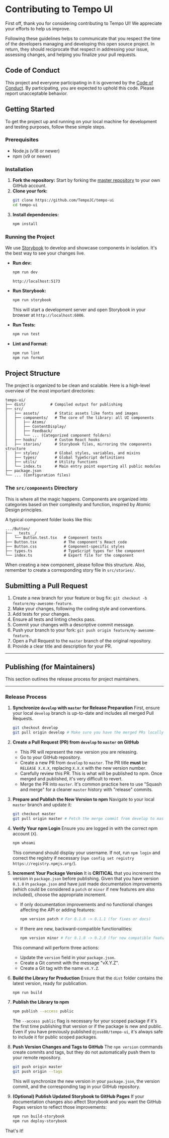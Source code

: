 # Contributing to Tempo UI

First off, thank you for considering contributing to Tempo UI! We appreciate your efforts to help us improve.

Following these guidelines helps to communicate that you respect the time of the developers managing and developing this open source project. In return, they should reciprocate that respect in addressing your issue, assessing changes, and helping you finalize your pull requests.

## Code of Conduct

This project and everyone participating in it is governed by the [Code of Conduct](CODE_OF_CONDUCT.md). By participating, you are expected to uphold this code. Please report unacceptable behavior.

## Getting Started

To get the project up and running on your local machine for development and testing purposes, follow these simple steps.

### Prerequisites

- Node.js (v18 or newer)
- npm (v9 or newer)

### Installation

1.  **Fork the repository:** Start by forking the [master repository](https://github.com/TempoJC/tempo-ui) to your own GitHub account.
2.  **Clone your fork:**
    ```bash
    git clone https://github.com/TempoJC/tempo-ui
    cd tempo-ui
    ```
3.  **Install dependencies:**
    ```bash
    npm install
    ```

### Running the Project

We use [Storybook](https://storybook.js.org/) to develop and showcase components in isolation. It's the best way to see your changes live.

- **Run dev:**

  ```bash
  npm run dev
  ```

  `http://localhost:5173`

- **Run Storybook:**

  ```bash
  npm run storybook
  ```

  This will start a development server and open Storybook in your browser at `http://localhost:6006`.

- **Run Tests:**

  ```bash
  npm run test
  ```

- **Lint and Format:**
  ```bash
  npm run lint
  npm run format
  ```

## Project Structure

The project is organized to be clean and scalable. Here is a high-level overview of the most important directories:

```
tempo-ui/
├── dist/           # Compiled output for publishing
├── src/
│   ├── assets/       # Static assets like fonts and images
│   ├── components/   # The core of the library: all UI components
│   │   ├── Atoms/
│   │   ├── ContentDisplay/
│   │   ├── Feedback/
│   │   └── ... (Categorized component folders)
│   ├── hooks/        # Custom React hooks
│   ├── stories/      # Storybook files, mirroring the components structure
│   ├── styles/       # Global styles, variables, and mixins
│   ├── types/        # Global TypeScript definitions
│   ├── utils/        # Utility functions
│   └── index.ts      # Main entry point exporting all public modules
├── package.json
└── ... (Configuration files)
```

### The `src/components` Directory

This is where all the magic happens. Components are organized into categories based on their complexity and function, inspired by Atomic Design principles.

A typical component folder looks like this:

```
.../Button/
├── __tests__/
│   └── Button.test.tsx   # Component tests
├── Button.tsx            # The component's React code
├── Button.css            # Component-specific styles
├── types.ts              # TypeScript types for the component
└── index.ts              # Export file for the component
```

When creating a new component, please follow this structure. Also, remember to create a corresponding story file in `src/stories/`.

## Submitting a Pull Request

1.  Create a new branch for your feature or bug fix: `git checkout -b feature/my-awesome-feature`.
2.  Make your changes, following the coding style and conventions.
3.  Add tests for your changes.
4.  Ensure all tests and linting checks pass.
5.  Commit your changes with a descriptive commit message.
6.  Push your branch to your fork: `git push origin feature/my-awesome-feature`.
7.  Open a Pull Request to the `master` branch of the original repository.
8.  Provide a clear title and description for your PR.

---

## Publishing (for Maintainers)

This section outlines the release process for project maintainers.

---

### Release Process

1.  **Synchronize `develop` with `master` for Release Preparation**
    First, ensure your local `develop` branch is up-to-date and includes all merged Pull Requests.

    ```bash
    git checkout develop
    git pull origin develop # Make sure you have the merged PRs locally
    ```

2.  **Create a Pull Request (PR) from `develop` to `master` on GitHub**
    - This PR will represent the new version you are releasing.
    - Go to your GitHub repository.
    - Create a new PR from `develop` to `master`. The PR title **must** be `RELEASE X.X.X`, replacing `X.X.X` with the new version number.
    - Carefully review this PR. This is what will be published to npm. Once merged and published, it's very difficult to revert.
    - Merge the PR into `master`. It's common practice here to use "Squash and merge" for a cleaner `master` history with "release" commits.

3.  **Prepare and Publish the New Version to npm**
    Navigate to your local `master` branch and update it:

    ```bash
    git checkout master
    git pull origin master # Fetch the merge commit from develop to master
    ```

4.  **Verify Your npm Login**
    Ensure you are logged in with the correct npm account (`X`).

    ```bash
    npm whoami
    ```

    This command should display your username. If not, run `npm login` and correct the registry if necessary (`npm config set registry https://registry.npmjs.org/`).

5.  **Increment Your Package Version**
    It is **CRITICAL** that you increment the version in `package.json` before publishing. Given that you have version `0.1.0` in `package.json` and have just made documentation improvements (which could be considered a `patch` or `minor` if new features are also included), choose the appropriate increment.
    - If only documentation improvements and no functional changes affecting the API or adding features:

      ```bash
      npm version patch # For 0.1.0 -> 0.1.1 (for fixes or docs)
      ```

    - If there are new, backward-compatible functionalities:

      ```bash
      npm version minor # For 0.1.0 -> 0.2.0 (for new compatible features)
      ```

    This command will perform three actions:
    - Update the `version` field in your `package.json`.
    - Create a Git commit with the message "vX.Y.Z".
    - Create a Git tag with the name `vX.Y.Z`.

6.  **Build the Library for Production**
    Ensure that the `dist` folder contains the latest version, ready for publication.

    ```bash
    npm run build
    ```

7.  **Publish the Library to npm**

    ```bash
    npm publish --access public
    ```

    The `--access public` flag is necessary for your scoped package if it's the first time publishing that version or if the package is new and public. Even if you have previously published `@jose88/tempo-ui`, it's always safe to include it for public scoped packages.

8.  **Push Version Changes and Tags to GitHub**
    The `npm version` commands create commits and tags, but they do not automatically push them to your remote repository.

    ```bash
    git push origin master
    git push origin --tags
    ```

    This will synchronize the new version in your `package.json`, the version commit, and the corresponding tag in your GitHub repository.

9.  **(Optional) Publish Updated Storybook to GitHub Pages**
    If your documentation changes also affect Storybook and you want the GitHub Pages version to reflect those improvements:

    ```bash
    npm run build-storybook
    npm run deploy-storybook
    ```

That's it!
